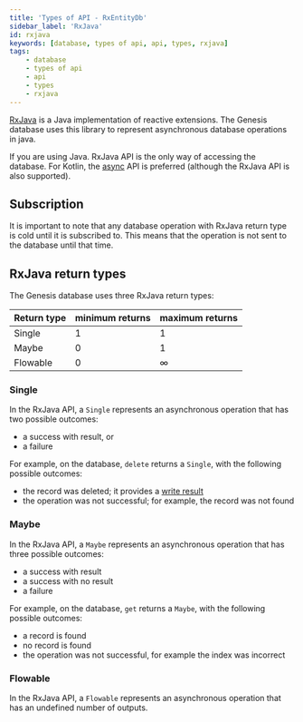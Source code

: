 ```yaml
---
title: 'Types of API - RxEntityDb'
sidebar_label: 'RxJava'
id: rxjava
keywords: [database, types of api, api, types, rxjava]
tags:
    - database
    - types of api
    - api
    - types
    - rxjava
---
```




[RxJava](https://www.rxjava.com/) is a Java implementation of reactive extensions. The Genesis database uses this library to represent asynchronous database operations in java.

If you are using Java. RxJava API is the only way of accessing the database. For Kotlin, the [async](../../../database/types-of-api/async/) API is preferred (although the RxJava API is also supported).

Subscription[​](../../../database/types-of-api/rxjava/#subscriptiondirect-link-to-heading)
-------------------------------------------------------------------------------------------------------------------------------------------------

It is important to note that any database operation with RxJava return type is cold until it is subscribed to. This means that the operation is not sent to the database until that time.

RxJava return types[​](../../../database/types-of-api/rxjava/#rxjava-return-typesdirect-link-to-heading)
---------------------------------------------------------------------------------------------------------------------------------------------------------------

The Genesis database uses three RxJava return types:

| Return type | minimum returns | maximum returns |
| --- | --- | --- |
| Single | 1 | 1 |
| Maybe | 0 | 1 |
| Flowable | 0 | ∞ |

### Single[​](../../../database/types-of-api/rxjava/#singledirect-link-to-heading)

In the RxJava API, a `Single` represents an asynchronous operation that has two possible outcomes:

- a success with result, or
- a failure

For example, on the database, `delete` returns a `Single`, with the following possible outcomes:

- the record was deleted; it provides a [write result](../../../database/helper-classes/write-result/)
- the operation was not successful; for example, the record was not found

### Maybe[​](../../../database/types-of-api/rxjava/#maybedirect-link-to-heading)

In the RxJava API, a `Maybe` represents an asynchronous operation that has three possible outcomes:

- a success with result
- a success with no result
- a failure

For example, on the database, `get` returns a `Maybe`, with the following possible outcomes:

- a record is found
- no record is found
- the operation was not successful, for example the index was incorrect

### Flowable[​](../../../database/types-of-api/rxjava/#flowabledirect-link-to-heading)

In the RxJava API, a `Flowable` represents an asynchronous operation that has an undefined number of outputs.